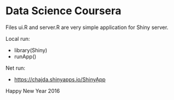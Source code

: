 # Data Science Coursera

Files ui.R and server.R are very simple application for Shiny server.

Local run:
- library(Shiny)
- runApp()

Net run:
- https://chajda.shinyapps.io/ShinyApp

Happy New Year 2016
